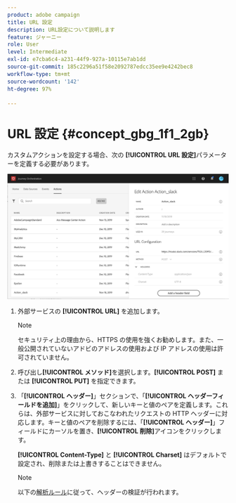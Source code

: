 ```yaml
---
product: adobe campaign
title: URL 設定
description: URL設定について説明します
feature: ジャーニー
role: User
level: Intermediate
exl-id: e7cba6c4-a231-44f9-927a-10115e7ab1dd
source-git-commit: 185c2296a51f58e2092787edcc35ee9e4242bec8
workflow-type: tm+mt
source-wordcount: '142'
ht-degree: 97%

---
```


# URL 設定 {#concept_gbg_1f1_2gb}

カスタムアクションを設定する場合、次の **[!UICONTROL URL 設定]**&#x200B;パラメーターを定義する必要があります。

![](../assets/journeyurlconfiguration.png)

1. 外部サービスの **[!UICONTROL URL]** を追加します。

   >[!NOTE]
   >
   >セキュリティ上の理由から、HTTPS の使用を強くお勧めします。また、一般公開されていないアドビのアドレスの使用および IP アドレスの使用は許可されていません。

1. 呼び出し&#x200B;**[!UICONTROL メソッド]**&#x200B;を選択します。**[!UICONTROL POST]** または **[!UICONTROL PUT]** を指定できます。
1. 「**[!UICONTROL ヘッダー]**」セクションで、「**[!UICONTROL ヘッダーフィールドを追加]**」をクリックして、新しいキーと値のペアを定義します。これらは、外部サービスに対しておこなわれたリクエストの HTTP ヘッダーに対応します。キーと値のペアを削除するには、「**[!UICONTROL ヘッダー]**」フィールドにカーソルを置き、**[!UICONTROL 削除]**&#x200B;アイコンをクリックします。

   **[!UICONTROL Content-Type]** と **[!UICONTROL Charset]** はデフォルトで設定され、削除または上書きすることはできません。

   >[!NOTE]
   >
   >以下の[解析ルール](https://tools.ietf.org/html/rfc7230#section-3.2.4)に従って、ヘッダーの検証が行われます。
